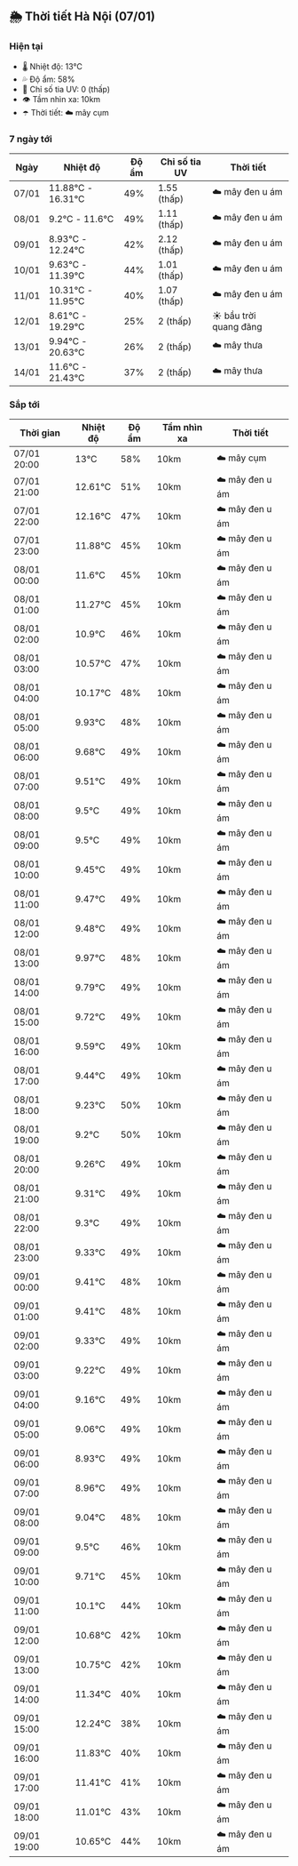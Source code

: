## 🌦️ Thời tiết Hà Nội (07/01)

### Hiện tại

- 🌡️ Nhiệt độ: 13℃
- 💦 Độ ẩm: 58%
- 🌟 Chỉ số tia UV: 0 (thấp)
- 👁️ Tầm nhìn xa: 10km
- ☂️ Thời tiết: ☁️ mây cụm

### 7 ngày tới

| Ngày | Nhiệt độ | Độ ẩm | Chỉ số tia UV | Thời tiết |
| --- | --- | --- | --- | --- |
| 07/01 | 11.88℃ - 16.31℃ | 49% | 1.55 (thấp) | ☁️ mây đen u ám |
| 08/01 | 9.2℃ - 11.6℃ | 49% | 1.11 (thấp) | ☁️ mây đen u ám |
| 09/01 | 8.93℃ - 12.24℃ | 42% | 2.12 (thấp) | ☁️ mây đen u ám |
| 10/01 | 9.63℃ - 11.39℃ | 44% | 1.01 (thấp) | ☁️ mây đen u ám |
| 11/01 | 10.31℃ - 11.95℃ | 40% | 1.07 (thấp) | ☁️ mây đen u ám |
| 12/01 | 8.61℃ - 19.29℃ | 25% | 2 (thấp) | ☀️ bầu trời quang đãng |
| 13/01 | 9.94℃ - 20.63℃ | 26% | 2 (thấp) | ☁️ mây thưa |
| 14/01 | 11.6℃ - 21.43℃ | 37% | 2 (thấp) | ☁️ mây thưa |

### Sắp tới

| Thời gian | Nhiệt độ | Độ ẩm | Tầm nhìn xa | Thời tiết |
| --- | --- | --- | --- | --- |
| 07/01 20:00 | 13℃ | 58% | 10km | ☁️ mây cụm |
| 07/01 21:00 | 12.61℃ | 51% | 10km | ☁️ mây đen u ám |
| 07/01 22:00 | 12.16℃ | 47% | 10km | ☁️ mây đen u ám |
| 07/01 23:00 | 11.88℃ | 45% | 10km | ☁️ mây đen u ám |
| 08/01 00:00 | 11.6℃ | 45% | 10km | ☁️ mây đen u ám |
| 08/01 01:00 | 11.27℃ | 45% | 10km | ☁️ mây đen u ám |
| 08/01 02:00 | 10.9℃ | 46% | 10km | ☁️ mây đen u ám |
| 08/01 03:00 | 10.57℃ | 47% | 10km | ☁️ mây đen u ám |
| 08/01 04:00 | 10.17℃ | 48% | 10km | ☁️ mây đen u ám |
| 08/01 05:00 | 9.93℃ | 48% | 10km | ☁️ mây đen u ám |
| 08/01 06:00 | 9.68℃ | 49% | 10km | ☁️ mây đen u ám |
| 08/01 07:00 | 9.51℃ | 49% | 10km | ☁️ mây đen u ám |
| 08/01 08:00 | 9.5℃ | 49% | 10km | ☁️ mây đen u ám |
| 08/01 09:00 | 9.5℃ | 49% | 10km | ☁️ mây đen u ám |
| 08/01 10:00 | 9.45℃ | 49% | 10km | ☁️ mây đen u ám |
| 08/01 11:00 | 9.47℃ | 49% | 10km | ☁️ mây đen u ám |
| 08/01 12:00 | 9.48℃ | 49% | 10km | ☁️ mây đen u ám |
| 08/01 13:00 | 9.97℃ | 48% | 10km | ☁️ mây đen u ám |
| 08/01 14:00 | 9.79℃ | 49% | 10km | ☁️ mây đen u ám |
| 08/01 15:00 | 9.72℃ | 49% | 10km | ☁️ mây đen u ám |
| 08/01 16:00 | 9.59℃ | 49% | 10km | ☁️ mây đen u ám |
| 08/01 17:00 | 9.44℃ | 49% | 10km | ☁️ mây đen u ám |
| 08/01 18:00 | 9.23℃ | 50% | 10km | ☁️ mây đen u ám |
| 08/01 19:00 | 9.2℃ | 50% | 10km | ☁️ mây đen u ám |
| 08/01 20:00 | 9.26℃ | 49% | 10km | ☁️ mây đen u ám |
| 08/01 21:00 | 9.31℃ | 49% | 10km | ☁️ mây đen u ám |
| 08/01 22:00 | 9.3℃ | 49% | 10km | ☁️ mây đen u ám |
| 08/01 23:00 | 9.33℃ | 49% | 10km | ☁️ mây đen u ám |
| 09/01 00:00 | 9.41℃ | 48% | 10km | ☁️ mây đen u ám |
| 09/01 01:00 | 9.41℃ | 48% | 10km | ☁️ mây đen u ám |
| 09/01 02:00 | 9.33℃ | 49% | 10km | ☁️ mây đen u ám |
| 09/01 03:00 | 9.22℃ | 49% | 10km | ☁️ mây đen u ám |
| 09/01 04:00 | 9.16℃ | 49% | 10km | ☁️ mây đen u ám |
| 09/01 05:00 | 9.06℃ | 49% | 10km | ☁️ mây đen u ám |
| 09/01 06:00 | 8.93℃ | 49% | 10km | ☁️ mây đen u ám |
| 09/01 07:00 | 8.96℃ | 49% | 10km | ☁️ mây đen u ám |
| 09/01 08:00 | 9.04℃ | 48% | 10km | ☁️ mây đen u ám |
| 09/01 09:00 | 9.5℃ | 46% | 10km | ☁️ mây đen u ám |
| 09/01 10:00 | 9.71℃ | 45% | 10km | ☁️ mây đen u ám |
| 09/01 11:00 | 10.1℃ | 44% | 10km | ☁️ mây đen u ám |
| 09/01 12:00 | 10.68℃ | 42% | 10km | ☁️ mây đen u ám |
| 09/01 13:00 | 10.75℃ | 42% | 10km | ☁️ mây đen u ám |
| 09/01 14:00 | 11.34℃ | 40% | 10km | ☁️ mây đen u ám |
| 09/01 15:00 | 12.24℃ | 38% | 10km | ☁️ mây đen u ám |
| 09/01 16:00 | 11.83℃ | 40% | 10km | ☁️ mây đen u ám |
| 09/01 17:00 | 11.41℃ | 41% | 10km | ☁️ mây đen u ám |
| 09/01 18:00 | 11.01℃ | 43% | 10km | ☁️ mây đen u ám |
| 09/01 19:00 | 10.65℃ | 44% | 10km | ☁️ mây đen u ám |
